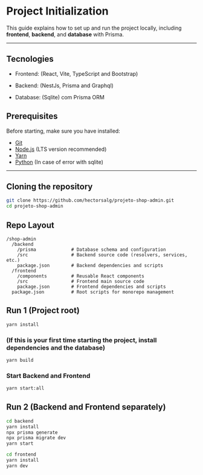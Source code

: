 # Project Initialization

This guide explains how to set up and run the project locally, including **frontend**, **backend**, and **database** with Prisma.

---

## Tecnologies

- Frontend: (React, Vite, TypeScript and Bootstrap)

- Backend: (NestJs, Prisma and Graphql)

- Database: (Sqlite) com Prisma ORM

## Prerequisites

Before starting, make sure you have installed:

- [Git](https://git-scm.com/)
- [Node.js](https://nodejs.org/) (LTS version recommended)
- [Yarn](https://classic.yarnpkg.com/lang/en/docs/install/#windows-stable)
- [Python](https://www.python.org/) (In case of error with sqlite)

---

## Cloning the repository

```bash
git clone https://github.com/hectorsalg/projeto-shop-admin.git
cd projeto-shop-admin
```

## Repo Layout

```
/shop-admin
  /backend
    /prisma             # Database schema and configuration
    /src                # Backend source code (resolvers, services, etc.)
    package.json        # Backend dependencies and scripts
  /frontend
    /components         # Reusable React components
    /src                # Frontend main source code
    package.json        # Frontend dependencies and scripts
  package.json          # Root scripts for monorepo management
```


## Run 1 (Project root)

```bash
yarn install
```

### (If this is your first time starting the project, install dependencies and the database)

```bash
yarn build
```

### Start Backend and Frontend
```bash
yarn start:all
```

## Run 2 (Backend and Frontend separately)

```bash
cd backend
yarn install
npx prisma generate
npx prisma migrate dev
yarn start
```

```bash
cd frontend
yarn install
yarn dev
```